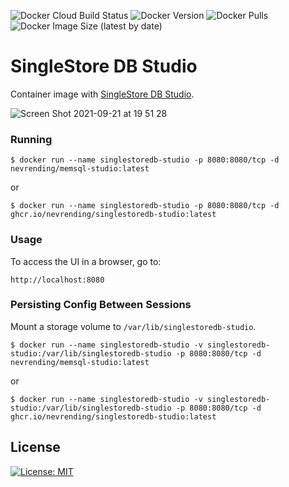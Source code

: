 ![Docker Cloud Build Status](https://img.shields.io/docker/cloud/build/nevrending/memsql-studio?style=flat-square)
![Docker Version](https://img.shields.io/docker/v/nevrending/memsql-studio?style=flat-square&sort=semver)
![Docker Pulls](https://img.shields.io/docker/pulls/nevrending/memsql-studio?style=flat-square)
![Docker Image Size (latest by date)](https://img.shields.io/docker/image-size/nevrending/memsql-studio?style=flat-square&sort=date)

# SingleStore DB Studio

Container image with [SingleStore DB Studio](https://docs.singlestore.com/v7.3/tools/memsql-studio/memsql-studio-overview/).

![Screen Shot 2021-09-21 at 19 51 28](https://user-images.githubusercontent.com/4745298/134150518-cf941f01-6c3d-4a5e-8bb7-7a8326c987d5.png)

### Running

    $ docker run --name singlestoredb-studio -p 8080:8080/tcp -d nevrending/memsql-studio:latest

or

    $ docker run --name singlestoredb-studio -p 8080:8080/tcp -d ghcr.io/nevrending/singlestoredb-studio:latest

### Usage

To access the UI in a browser, go to:

    http://localhost:8080

### Persisting Config Between Sessions

Mount a storage volume to `/var/lib/singlestoredb-studio`.

    $ docker run --name singlestoredb-studio -v singlestoredb-studio:/var/lib/singlestoredb-studio -p 8080:8080/tcp -d nevrending/memsql-studio:latest

or

    $ docker run --name singlestoredb-studio -v singlestoredb-studio:/var/lib/singlestoredb-studio -p 8080:8080/tcp -d ghcr.io/nevrending/singlestoredb-studio:latest

## License

[![License: MIT](https://img.shields.io/badge/License-MIT-yellow?style=flat-square)](https://github.com/nevrending/memsql-studio/blob/master/LICENSE)
